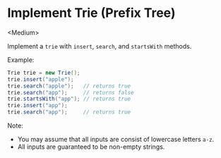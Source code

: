 # Implement Trie (Prefix Tree)

\<Medium>

Implement a `trie` with `insert`, `search`, and `startsWith` methods.

Example:

```java
Trie trie = new Trie();
trie.insert("apple");
trie.search("apple");   // returns true
trie.search("app");     // returns false
trie.startsWith("app"); // returns true
trie.insert("app");
trie.search("app");     // returns true
```

Note:
- You may assume that all inputs are consist of lowercase letters `a-z`.
- All inputs are guaranteed to be non-empty strings.
